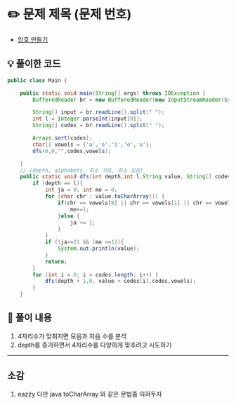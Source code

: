 
# ✏️ 문제 제목 (문제 번호)
- [암호 만들기](https://www.acmicpc.net/problem/1759)

## 💡 풀이한 코드
```java
public class Main {

	public static void main(String[] args) throws IOException {
		BufferedReader br = new BufferedReader(new InputStreamReader(System.in));

		String[] input = br.readLine().split(" ");
		int l = Integer.parseInt(input[0]);
		String[] codes = br.readLine().split(" ");

		Arrays.sort(codes);
		char[] vowels = {'a','e','i','o','u'};
		dfs(0,0,"",codes,vowels);

	}
	// (depth, alphabets, 최소 자음, 최소 모음)
	public static void dfs(int depth,int l,String value, String[] codes, char[] vowels){
		if (depth == l){
			int ja = 0; int mo = 0;
			for (char chr : value.toCharArray()) {
				if(chr == vowels[0] || chr == vowels[1] || chr == vowels[2] || chr == vowels[3] || chr == vowels[4]){
					mo+=1;
				}else {
					ja += 1;
				}
			}
			if ((ja>=2) && (mo >=1)){
				System.out.println(value);
			}
			return;
		}
		for (int i = 0; i < codes.length; i++) {
			dfs(depth + 1,0, value + codes[i],codes,vowels);
		}
	}
```
## 📖 풀이 내용
1. 4자리수가 맞춰지면 모음과 자음 수를 분석
2. depth를 증가하면서 4자리수를 다양하게 맞추려고 시도하기
--- 

## 소감
1. eazży 다만 java toCharArray 와 같은 문법좀 익혀두자


